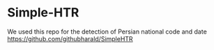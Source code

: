 # Simple-HTR
We used this repo for the detection of  Persian national code and date
https://github.com/githubharald/SimpleHTR
